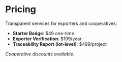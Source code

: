 # Pricing

Transparent services for exporters and cooperatives:

- **Starter Badge**: $49 one-time  
- **Exporter Verification**: $199/year  
- **Traceability Report (lot-level)**: $499/project

*Cooperative discounts available.*

